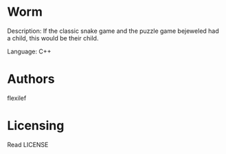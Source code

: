 Worm
====

Description: If the classic snake game and the puzzle game bejeweled had a child, this would be their child. 

Language: C++

Authors
=======

flexilef

Licensing
=========

Read LICENSE
